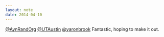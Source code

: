 ```yaml
---
layout: note
date: 2014-04-10
---
```


[@AynRandOrg](https://twitter.com/aynrandorg) [@UTAustin](https://twitter.com/UTAustin) [@yaronbrook](https://twitter.com/yaronbrook) Fantastic, hoping to make it out.
